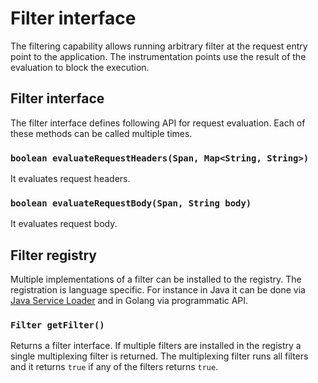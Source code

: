 # Filter interface

The filtering capability allows running arbitrary filter at the request entry point to the application.
The instrumentation points use the result of the evaluation to block the execution.

## Filter interface

The filter interface defines following API for request evaluation. Each of these methods
can be called multiple times.

### `boolean evaluateRequestHeaders(Span, Map<String, String>)`

It evaluates request headers.

### `boolean evaluateRequestBody(Span, String body)`

It evaluates request body.

## Filter registry

Multiple implementations of a filter can be installed to the registry. The registration is language
specific. For instance in Java it can be done via [Java Service Loader](https://docs.oracle.com/javase/7/docs/api/java/util/ServiceLoader.html)
and in Golang via programmatic API.

### `Filter getFilter()`

Returns a filter interface. If multiple filters are installed in the registry a single multiplexing filter
is returned. The multiplexing filter runs all filters and it returns `true` if any of the filters returns `true`.
